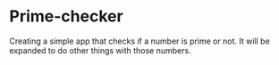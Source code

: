 # Prime-checker
Creating a simple app that checks if a number is prime or not. It will be expanded to do other things with those numbers. 
